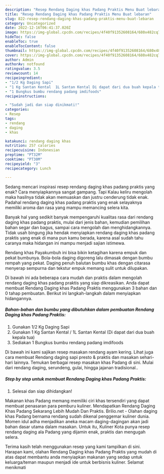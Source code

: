 ```yaml
---
description: "Resep Rendang Daging khas Padang Praktis Menu Buat lebaran"
title: "Resep Rendang Daging khas Padang Praktis Menu Buat lebaran"
slug: 822-resep-rendang-daging-khas-padang-praktis-menu-buat-lebaran
category: Uncategorized
date: 2022-12-16T06:41:37.020Z
image: https://img-global.cpcdn.com/recipes/4f40f91352608164/680x482cq70/rendang-daging-khas-padang-praktis-foto-resep-utama.jpg
hideToc: false
enableToc: true
enableTocContent: false
thumbnail: https://img-global.cpcdn.com/recipes/4f40f91352608164/680x482cq70/rendang-daging-khas-padang-praktis-foto-resep-utama.jpg
cover: https://img-global.cpcdn.com/recipes/4f40f91352608164/680x482cq70/rendang-daging-khas-padang-praktis-foto-resep-utama.jpg
author: Admin
authorAv: notfound
ratingvalue: 3.5
reviewcount: 14
recipeingredient:
- "1/2 Kg Daging Sapi"
- "1 Kg Santan Kental  1L Santan Kental Di dapat dari dua buah kepala tua"
- "1 Bungkus bumbu rendang padang imdifoods"
recipeinstructions:

- "Sudah jadi dan siap dinikmati!"
categories:
- Resep
tags:
- rendang
- daging
- khas

katakunci: rendang daging khas 
nutrition: 257 calories
recipecuisine: Indonesian
preptime: "PT32M"
cooktime: "PT30M"
recipeyield: "3"
recipecategory: Lunch

---
```



Sedang mencari inspirasi resep rendang daging khas padang praktis yang enak? Cara menyiapkannya sangat gampang. Tapi Kalau keliru mengolah maka hasilnya tidak akan memuaskan dan justru cenderung tidak enak. Padahal rendang daging khas padang praktis yang enak selayaknya memiliki aroma dan rasa yang mampu memancing selera kita.


Banyak hal yang sedikit banyak mempengaruhi kualitas rasa dari rendang daging khas padang praktis, mulai dari jenis bahan, kemudian pemilihan bahan segar dan bagus, sampai cara mengolah dan menghidangkannya. Tidak usah bingung jika hendak menyiapkan rendang daging khas padang praktis yang enak di mana pun kamu berada, karena asal sudah tahu caranya maka hidangan ini mampu menjadi sajian istimewa.

Rendang khas Payakumbuh ini bisa bikin ketagihan karena empuk dan pekat bumbunya. Bola-bola daging digoreng lalu dimasak dengan bumbu rempah yang pekat. Daging penuh balutan bumbu khas dengan citarasa menyerap sempurna dan tekstur empuk memang sulit untuk dilupakan.


Di bawah ini ada beberapa cara mudah dan praktis dalam mengolah rendang daging khas padang praktis yang siap dikreasikan. Anda dapat membuat Rendang Daging khas Padang Praktis menggunakan 3 bahan dan 0 tahap pembuatan. Berikut ini langkah-langkah dalam menyiapkan hidangannya.

<!--inarticleads1-->

##### Bahan-bahan dan bumbu yang dibutuhkan dalam pembuatan Rendang Daging khas Padang Praktis:

1. Gunakan 1/2 Kg Daging Sapi
1. Gunakan 1 Kg Santan Kental / 1L Santan Kental (Di dapat dari dua buah kepala tua)
1. Sediakan 1 Bungkus bumbu rendang padang imdifoods


Di bawah ini kami sajikan resep masakan rendang ayam kering. Lihat juga cara membuat Rendang daging sapi presto &amp; praktis dan masakan sehari-hari lainnya. Temukan berbagai resep masakan khas Padang di sini. Mulai dari rendang daging, serundeng, gulai, hingga jajanan tradisional.. 

<!--inarticleads2-->

##### Step by step untuk membuat Rendang Daging khas Padang Praktis:


1. Selesai dan siap dihidangkan!

Makanan khas Padang memang memiliki ciri khas tersendiri yang dapat membuat penasaran para pemburu kuliner. Mendapatkan Rendang Daging Khas Padang Sekarang Lebih Mudah Dan Praktis. Brilio.net - Olahan daging khas Padang bernama rendang sudah dikenal penggemar kuliner dunia. Momen idul adha menjadikan aneka macam daging-dagingan akan jadi bahan dasar utama dalam masakan. Untuk itu, Kuliner Kota punya resep rendang daging ala Padang yang dijamin enak, praktis dan mengugah selera. 

Terima kasih telah menggunakan resep yang kami tampilkan di sini. Harapan kami, olahan Rendang Daging khas Padang Praktis yang mudah di atas dapat membantu anda menyiapkan makanan yang sedap untuk keluarga/teman maupun menjadi ide untuk berbisnis kuliner. Selamat menikmati
